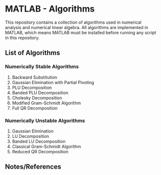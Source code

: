 # MATLAB - Algorithms

This repository contains a collection of algorithms used in numerical analysis
and numerical linear algebra. All algorithms are implemented in MATLAB, which means MATLAB must be installed
before running any script in this repository.

## List of Algorithms
### Numerically Stable Algorithms
1. Backward Substitution
1. Gaussian Elimination with Partial Pivoting
1. PLU Decomposition
1. Banded PLU Decomposition
1. Cholesky Decomposition
1. Modified Gram-Schmidt Algorithm
1. Full QR Decomposition

### Numerically Unstable Algorithms
1. Gaussian Elimination 
1. LU Decomposition
1. Banded LU Decomposition
1. Classical Gram-Schmidt Algorithm
1. Reduced QR Decomposition

## Notes/References